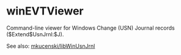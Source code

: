 # winEVTViewer
Command-line viewer for Windows Change (USN) Journal records (\$Extend\$UsnJrnl:$J).

See also: [mkucenski/libWinUsnJrnl](https://github.com/mkucenski/libWinUsnJrnl/blob/master/README.md)
